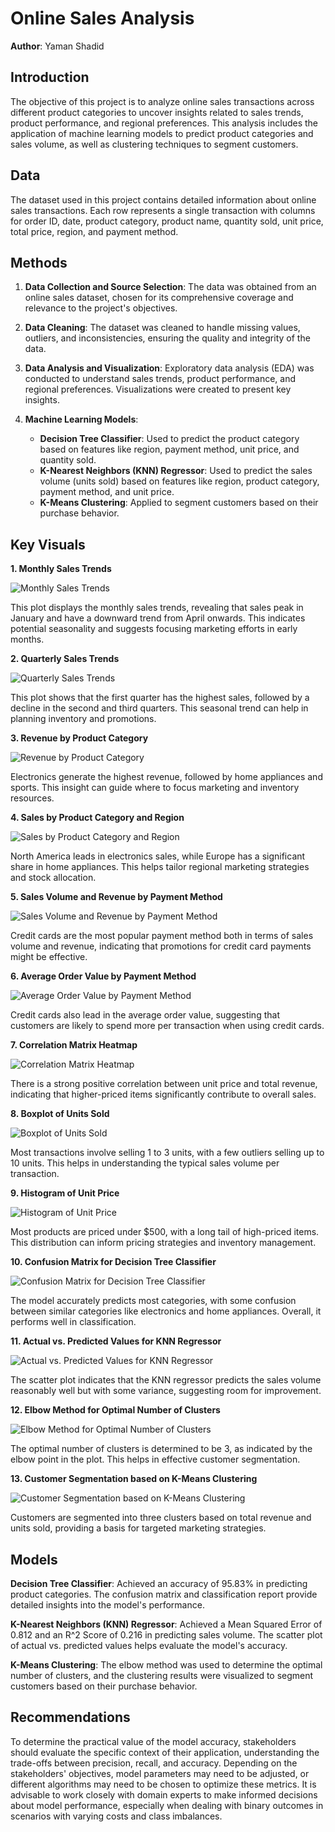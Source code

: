 # Online Sales Analysis

**Author**: Yaman Shadid

## Introduction

The objective of this project is to analyze online sales transactions across different product categories to uncover insights related to sales trends, product performance, and regional preferences. This analysis includes the application of machine learning models to predict product categories and sales volume, as well as clustering techniques to segment customers.

## Data

The dataset used in this project contains detailed information about online sales transactions. Each row represents a single transaction with columns for order ID, date, product category, product name, quantity sold, unit price, total price, region, and payment method.

## Methods

1. **Data Collection and Source Selection**: The data was obtained from an online sales dataset, chosen for its comprehensive coverage and relevance to the project's objectives.

2. **Data Cleaning**: The dataset was cleaned to handle missing values, outliers, and inconsistencies, ensuring the quality and integrity of the data.

3. **Data Analysis and Visualization**: Exploratory data analysis (EDA) was conducted to understand sales trends, product performance, and regional preferences. Visualizations were created to present key insights.

4. **Machine Learning Models**:
    - **Decision Tree Classifier**: Used to predict the product category based on features like region, payment method, unit price, and quantity sold.
    - **K-Nearest Neighbors (KNN) Regressor**: Used to predict the sales volume (units sold) based on features like region, product category, payment method, and unit price.
    - **K-Means Clustering**: Applied to segment customers based on their purchase behavior.

## Key Visuals

**1. Monthly Sales Trends**

![Monthly Sales Trends](https://github.com/Yaman-Shadid/Online-Sales/blob/main/Visuals/Monthly%20Sales%20Trends.png)

This plot displays the monthly sales trends, revealing that sales peak in January and have a downward trend from April onwards. This indicates potential seasonality and suggests focusing marketing efforts in early months.

**2. Quarterly Sales Trends**

![Quarterly Sales Trends](https://github.com/Yaman-Shadid/Online-Sales/blob/main/Visuals/Quarterly%20Sales%20Trend.png)

This plot shows that the first quarter has the highest sales, followed by a decline in the second and third quarters. This seasonal trend can help in planning inventory and promotions.

**3. Revenue by Product Category**

![Revenue by Product Category](https://github.com/Yaman-Shadid/Online-Sales/blob/main/Visuals/Revenue%20by%20Product%20Category.png)

Electronics generate the highest revenue, followed by home appliances and sports. This insight can guide where to focus marketing and inventory resources.

**4. Sales by Product Category and Region**

![Sales by Product Category and Region](https://github.com/Yaman-Shadid/Online-Sales/blob/main/Visuals/Sales%20by%20Product%20Category%20and%20Region.png)

North America leads in electronics sales, while Europe has a significant share in home appliances. This helps tailor regional marketing strategies and stock allocation.

**5. Sales Volume and Revenue by Payment Method**

![Sales Volume and Revenue by Payment Method](https://github.com/Yaman-Shadid/Online-Sales/blob/main/Visuals/Sales%20Volume%20and%20Revenue%20by%20Payment%20Method.png)

Credit cards are the most popular payment method both in terms of sales volume and revenue, indicating that promotions for credit card payments might be effective.

**6. Average Order Value by Payment Method**

![Average Order Value by Payment Method](https://github.com/Yaman-Shadid/Online-Sales/blob/main/Visuals/Average%20Order%20Value%20by%20Payment%20Method.png)

Credit cards also lead in the average order value, suggesting that customers are likely to spend more per transaction when using credit cards.

**7. Correlation Matrix Heatmap**

![Correlation Matrix Heatmap](https://github.com/Yaman-Shadid/Online-Sales/blob/main/Visuals/Correlation%20Matrix%20Heatmap.png)

There is a strong positive correlation between unit price and total revenue, indicating that higher-priced items significantly contribute to overall sales.

**8. Boxplot of Units Sold**

![Boxplot of Units Sold](https://github.com/Yaman-Shadid/Online-Sales/blob/main/Visuals/Boxplot%20of%20Units%20Sold.png)

Most transactions involve selling 1 to 3 units, with a few outliers selling up to 10 units. This helps in understanding the typical sales volume per transaction.

**9. Histogram of Unit Price**

![Histogram of Unit Price](https://github.com/Yaman-Shadid/Online-Sales/blob/main/Visuals/Histogram%20of%20Unit%20Price.png)

Most products are priced under $500, with a long tail of high-priced items. This distribution can inform pricing strategies and inventory management.

**10. Confusion Matrix for Decision Tree Classifier**

![Confusion Matrix for Decision Tree Classifier](https://github.com/Yaman-Shadid/Online-Sales/blob/main/Visuals/Confusion%20Matrix%20for%20Decision%20Tree%20Classifier.png)

The model accurately predicts most categories, with some confusion between similar categories like electronics and home appliances. Overall, it performs well in classification.

**11. Actual vs. Predicted Values for KNN Regressor**

![Actual vs. Predicted Values for KNN Regressor](https://github.com/Yaman-Shadid/Online-Sales/blob/main/Visuals/Actual%20vs.%20Predicted%20Values%20for%20KNN%20Regressor.png)

The scatter plot indicates that the KNN regressor predicts the sales volume reasonably well but with some variance, suggesting room for improvement.

**12. Elbow Method for Optimal Number of Clusters**

![Elbow Method for Optimal Number of Clusters](https://github.com/Yaman-Shadid/Online-Sales/blob/main/Visuals/Elbow%20Method%20for%20Optimal%20Number%20of%20Clusters.png)

The optimal number of clusters is determined to be 3, as indicated by the elbow point in the plot. This helps in effective customer segmentation.

**13. Customer Segmentation based on K-Means Clustering**

![Customer Segmentation based on K-Means Clustering](https://github.com/Yaman-Shadid/Online-Sales/blob/main/Visuals/Customer%20Segmentation%20based%20on%20K-Means%20Clustering.png)

Customers are segmented into three clusters based on total revenue and units sold, providing a basis for targeted marketing strategies.

## Models

**Decision Tree Classifier**: Achieved an accuracy of 95.83% in predicting product categories. The confusion matrix and classification report provide detailed insights into the model's performance.

**K-Nearest Neighbors (KNN) Regressor**: Achieved a Mean Squared Error of 0.812 and an R^2 Score of 0.216 in predicting sales volume. The scatter plot of actual vs. predicted values helps evaluate the model's accuracy.

**K-Means Clustering**: The elbow method was used to determine the optimal number of clusters, and the clustering results were visualized to segment customers based on their purchase behavior.

## Recommendations

To determine the practical value of the model accuracy, stakeholders should evaluate the specific context of their application, understanding the trade-offs between precision, recall, and accuracy. Depending on the stakeholders' objectives, model parameters may need to be adjusted, or different algorithms may need to be chosen to optimize these metrics. It is advisable to work closely with domain experts to make informed decisions about model performance, especially when dealing with binary outcomes in scenarios with varying costs and class imbalances.
